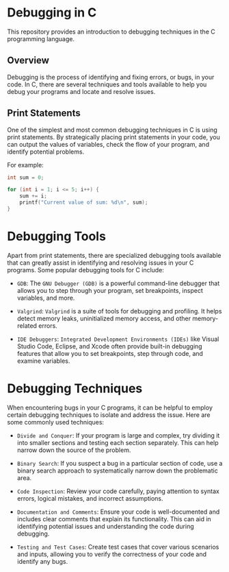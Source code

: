 # Debugging in C

This repository provides an introduction to debugging techniques in the C programming language.

## Overview

Debugging is the process of identifying and fixing errors, or bugs, in your code. In C, there are several techniques and tools available to help you debug your programs and locate and resolve issues.

## Print Statements

One of the simplest and most common debugging techniques in C is using print statements. By strategically placing print statements in your code, you can output the values of variables, check the flow of your program, and identify potential problems.

For example:

```c
int sum = 0;

for (int i = 1; i <= 5; i++) {
    sum += i;
    printf("Current value of sum: %d\n", sum);
}
```

# Debugging Tools

Apart from print statements, there are specialized debugging tools available that can greatly assist in identifying and resolving issues in your C programs. Some popular debugging tools for C include:

- `GDB`: The `GNU Debugger (GDB)` is a powerful command-line debugger that allows you to step through your program, set breakpoints, inspect variables, and more.

- `Valgrind`: `Valgrind` is a suite of tools for debugging and profiling. It helps detect memory leaks, uninitialized memory access, and other memory-related errors.

- `IDE Debuggers`: `Integrated Development Environments (IDEs)` like Visual Studio Code, Eclipse, and Xcode often provide built-in debugging features that allow you to set breakpoints, step through code, and examine variables.


# Debugging Techniques

When encountering bugs in your C programs, it can be helpful to employ certain debugging techniques to isolate and address the issue. Here are some commonly used techniques:

- `Divide and Conquer`: If your program is large and complex, try dividing it into smaller sections and testing each section separately. This can help narrow down the source of the problem.

- `Binary Search`: If you suspect a bug in a particular section of code, use a binary search approach to systematically narrow down the problematic area.

- `Code Inspection`: Review your code carefully, paying attention to syntax errors, logical mistakes, and incorrect assumptions.

- `Documentation and Comments`: Ensure your code is well-documented and includes clear comments that explain its functionality. This can aid in identifying potential issues and understanding the code during debugging.

- `Testing and Test Cases`: Create test cases that cover various scenarios and inputs, allowing you to verify the correctness of your code and identify any bugs.
